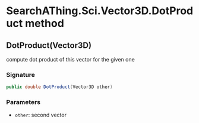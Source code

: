 # SearchAThing.Sci.Vector3D.DotProduct method
## DotProduct(Vector3D)
compute dot product of this vector for the given one

### Signature
```csharp
public double DotProduct(Vector3D other)
```
### Parameters
- `other`: second vector

